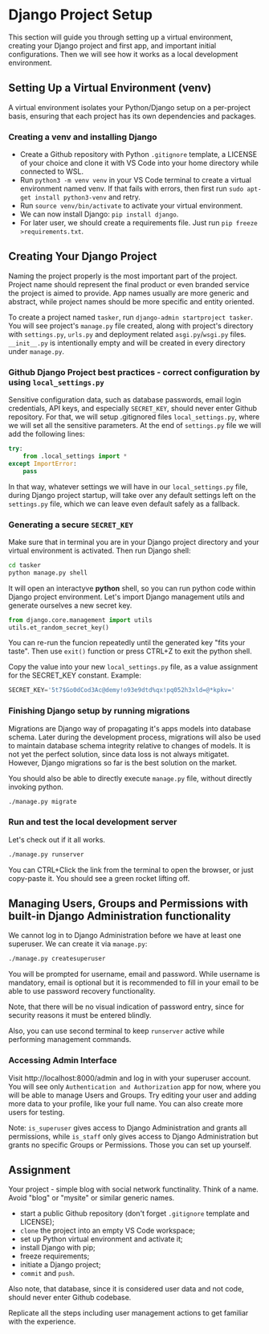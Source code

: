 # Django Project Setup

This section will guide you through setting up a virtual environment, creating your Django project and first app, and important initial configurations. Then we will see how it works as a local development environment.

## Setting Up a Virtual Environment (venv)

A virtual environment isolates your Python/Django setup on a per-project basis, ensuring that each project has its own dependencies and packages.

### Creating a venv and installing Django

* Create a Github repository with Python `.gitignore` template, a LICENSE of your choice and clone it with VS Code into your home directory while connected to WSL.
* Run `python3 -m venv venv` in your VS Code terminal to create a virtual environment named venv. If that fails with errors, then first run `sudo apt-get install python3-venv` and retry. 
* Run `source venv/bin/activate` to activate your virtual environment.
* We can now install Django: `pip install django`.
* For later user, we should create a requirements file. Just run `pip freeze >requirements.txt`.

## Creating Your Django Project

Naming the project properly is the most important part of the project. Project name should represent the final product or even branded service the project is aimed to provide. App names usually are more generic and abstract, while project names should be more specific and entity oriented.

To create a project named `tasker`, run `django-admin startproject tasker`. You will see project's `manage.py` file created, along with project's directory with `settings.py`, `urls.py` and deployment related `asgi.py`/`wsgi.py` files. `__init__.py` is intentionally empty and will be created in every directory under `manage.py`.

### Github Django Project best practices - correct configuration by using `local_settings.py`

Sensitive configuration data, such as database passwords, email login credentials, API keys, and especially `SECRET_KEY`, should never enter Github repository. For that, we will setup .gitignored files `local_settings.py`, where we will set all the sensitive parameters. At the end of `settings.py` file we will add the following lines:

```Python
try:
    from .local_settings import *
except ImportError:
    pass
```

In that way, whatever settings we will have in our `local_settings.py` file, during Django project startup, will take over any default settings left on the `settings.py` file, which we can leave even default safely as a fallback.

### Generating a secure `SECRET_KEY`
Make sure that in terminal you are in your Django project directory and your virtual environment is activated. Then run Django shell:

```bash
cd tasker
python manage.py shell
```

It will open an interactyve __python__ shell, so you can run python code within Django project environment. Let's import Django management utils and generate ourselves a new secret key.

```Python
from django.core.management import utils
utils.et_random_secret_key()
```

You can re-run the funcion repeatedly until the generated key "fits your taste". Then use `exit()` function or press CTRL+Z to exit the python shell.

Copy the value into your new `local_settings.py` file, as a value assignment for the SECRET_KEY constant. Example:
```Python
SECRET_KEY='5t7$Go0dCod3Ac@demy!o93e9dtd%qx!pq052h3xld=@*kpkv='
```

### Finishing Django setup by running migrations

Migrations are Django way of propagating it's apps models into database schema. Later during the development process, migrations will also be used to maintain database schema integrity relative to changes of models. It is not yet the perfect solution, since data loss is not always mitigatet. However, Django migrations so far is the best solution on the market.

You should also be able to directly execute `manage.py` file, without directly invoking python.

```Bash
./manage.py migrate
```

### Run and test the local development server

Let's check out if it all works.

```Bash
./manage.py runserver
```

You can CTRL+Click the link from the terminal to open the browser, or just copy-paste it. You should see a green rocket lifting off.

## Managing Users, Groups and Permissions with built-in Django Administration functionality

We cannot log in to Django Administration before we have at least one superuser. We can create it via `manage.py`:

```Bash
./manage.py createsuperuser
```

You will be prompted for username, email and password. While username is mandatory, email is optional but it is recommended to fill in your email to be able to use password recovery functionality. 

Note, that there will be no visual indication of password entry, since for security reasons it must be entered blindly.

Also, you can use second terminal to keep `runserver` active while performing management commands.

### Accessing Admin Interface

Visit http://localhost:8000/admin and log in with your superuser account. You will see only `Authentication and Authorization` app for now, where you will be able to manage Users and Groups. Try editing your user and adding more data to your profile, like your full name. You can also create more users for testing.

Note: `is_superuser` gives access to Django Administration and grants all permissions, while `is_staff` only gives access to Django Administration but grants no specific Groups or Permissions. Those you can set up yourself.

## Assignment

Your project - simple blog with social network functinality. Think of a name. Avoid "blog" or "mysite" or similar generic names. 

* start a public Github repository (don't forget `.gitignore` template and LICENSE); 
* `clone` the project into an empty VS Code workspace; 
* set up Python virtual environment and activate it;
* install Django with pip;
* freeze requirements;
* initiate a Django project;
* `commit` and `push`. 

Also note, that database, since it is considered user data and not code, should never enter Github codebase. 

Replicate all the steps including user management actions to get familiar with the experience.
